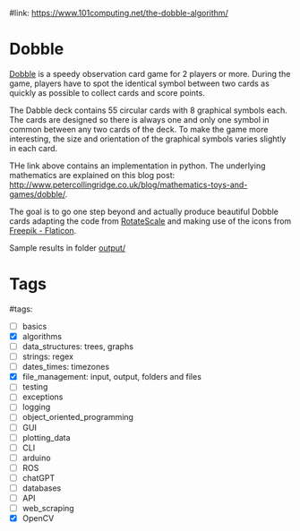 #link:  https://www.101computing.net/the-dobble-algorithm/

# Dobble

[Dobble](https://www.dobblegame.com/en/homepage/) is a speedy observation card game for 2 players or more. During the game, players have to spot the identical symbol between two cards as quickly as possible to collect cards and score points.

The Dabble deck contains 55 circular cards with 8 graphical symbols each. The cards are designed so there is always one and only one symbol in common between any two cards of the deck. To make the game more interesting, the size and orientation of the graphical symbols varies slightly in each card.

THe link above contains an implementation in python. The underlying mathematics are explained on this blog post: http://www.petercollingridge.co.uk/blog/mathematics-toys-and-games/dobble/.

The goal is to go one step beyond and actually produce beautiful Dobble cards adapting the code from [RotateScale](https://github.com/mhered/cpp_100daysofcode/blob/main/code/Day075_09-06-23/RotateScale) and making use of the icons from [Freepik - Flaticon](https://www.flaticon.com/free-icons/).

Sample results in folder [output/](./output/)

# Tags
#tags: 

- [ ] basics
- [x] algorithms
- [ ] data_structures: trees, graphs
- [ ] strings: regex
- [ ] dates_times: timezones
- [x] file_management: input, output, folders and files
- [ ] testing
- [ ] exceptions
- [ ] logging
- [ ] object_oriented_programming
- [ ] GUI
- [ ] plotting_data
- [ ] CLI
- [ ] arduino
- [ ] ROS
- [ ] chatGPT
- [ ] databases
- [ ] API
- [ ] web_scraping
- [x] OpenCV